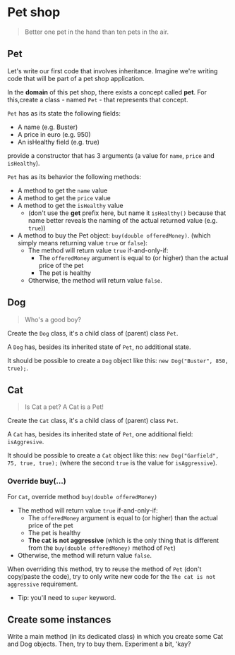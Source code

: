 # Pet shop

> Better one pet in the hand than ten pets in the air.

## Pet

Let's write our first code that involves inheritance. Imagine we're writing code that will be part of a pet shop application.

In the **domain** of this pet shop, there exists a concept called **pet**. For this,create a class - named `Pet` - that represents that concept.

`Pet` has as its state the following fields:
- A name (e.g. Buster)
- A price in euro (e.g. 950)
- An isHealthy field (e.g. true)

provide a constructor that has 3 arguments (a value for `name`, `price` and `isHealthy`).

`Pet` has as its behavior the following methods:
- A method to get the `name` value
- A method to get the `price` value
- A method to get the `isHealthy` value 
    - (don't use the **get** prefix here, but name it `isHealthy()` because that name better reveals the naming of the actual returned value (e.g. `true`))
- A method to buy the Pet object: `buy(double offeredMoney)`. (which simply means returning value `true` or `false`):
    - The method will return value `true` if-and-only-if:
        - The `offeredMoney` argument is equal to (or higher) than the actual price of the pet
        - The pet is healthy
    - Otherwise, the method will return value `false`.
    
## Dog 

> Who's a good boy?

Create the `Dog` class, it's a child class of (parent) class `Pet`.

A `Dog` has, besides its inherited state of `Pet`, no additional state.

It should be possible to create a `Dog` object like this: `new Dog("Buster", 850, true);`.
   
    
## Cat

> Is Cat a pet? A Cat is a Pet!

Create the `Cat` class, it's a child class of (parent) class `Pet`.

A `Cat` has, besides its inherited state of `Pet`, one additional field: `isAggresive`.

It should be possible to create a `Cat` object like this: `new Dog("Garfield", 75, true, true);` 
(where the second `true` is the value for `isAggressive`).

### Override buy(...)
For `Cat`, override method `buy(double offeredMoney)`
- The method will return value `true` if-and-only-if:
    - The `offeredMoney` argument is equal to (or higher) than the actual price of the pet
    - The pet is healthy
    - **The cat is not aggressive** (which is the only thing that is different from the `buy(double offeredMoney)` method of `Pet`)
- Otherwise, the method will return value `false`.

When overriding this method, try to reuse the method of `Pet` (don't copy/paste the code), try to only write new code for the `The cat is not aggressive` requirement.
- Tip: you'll need to `super` keyword.

## Create some instances

Write a main method (in its dedicated class) in which you create some Cat and Dog objects. Then, try to buy them.  Experiment a bit, 'kay?



